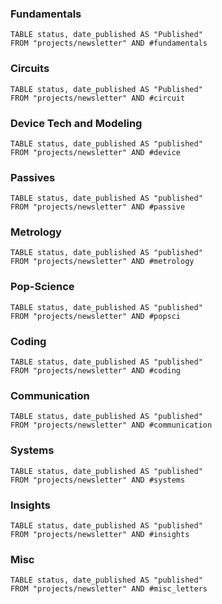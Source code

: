 ### Fundamentals
```dataview
TABLE status, date_published AS "Published"
FROM "projects/newsletter" AND #fundamentals 
```

### Circuits
```dataview
TABLE status, date_published AS "Published"
FROM "projects/newsletter" AND #circuit 
```
### Device Tech and Modeling
```dataview
TABLE status, date_published AS "published"
FROM "projects/newsletter" AND #device
```
### Passives
```dataview
TABLE status, date_published AS "published"
FROM "projects/newsletter" AND #passive
```
### Metrology
```dataview
TABLE status, date_published AS "published"
FROM "projects/newsletter" AND #metrology
```
### Pop-Science
```dataview
TABLE status, date_published AS "published"
FROM "projects/newsletter" AND #popsci
```
### Coding
```dataview
TABLE status, date_published AS "published"
FROM "projects/newsletter" AND #coding
```
### Communication
```dataview
TABLE status, date_published AS "published"
FROM "projects/newsletter" AND #communication 
```
### Systems
```dataview
TABLE status, date_published AS "published"
FROM "projects/newsletter" AND #systems 
```
### Insights
```dataview
TABLE status, date_published AS "published"
FROM "projects/newsletter" AND #insights 
```
### Misc
```dataview
TABLE status, date_published AS "published"
FROM "projects/newsletter" AND #misc_letters  
```
